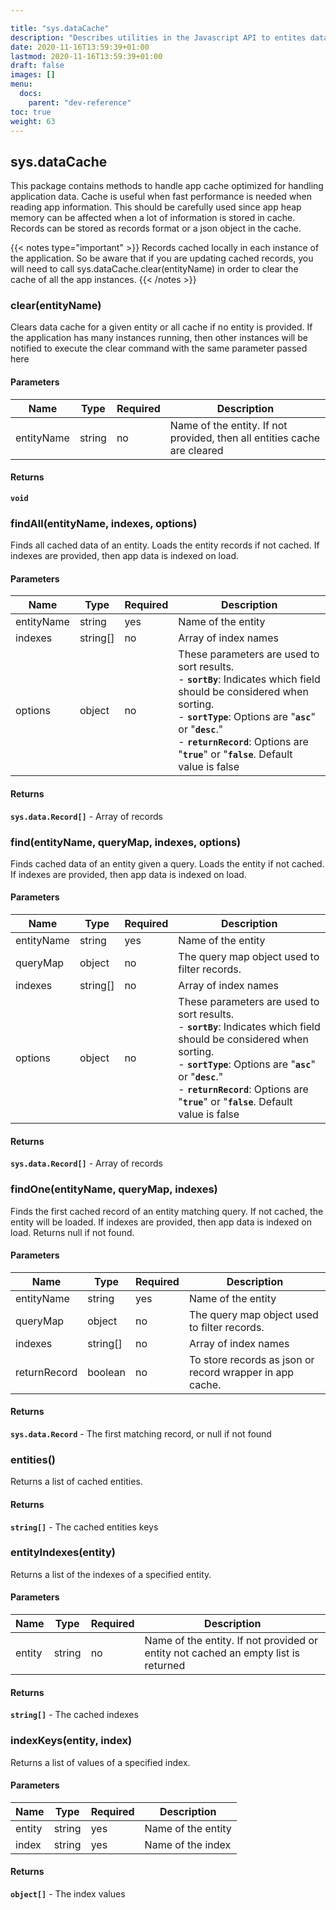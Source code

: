 ```yaml
---

title: "sys.dataCache"
description: "Describes utilities in the Javascript API to entites data cache across all instances."
date: 2020-11-16T13:59:39+01:00
lastmod: 2020-11-16T13:59:39+01:00
draft: false
images: []
menu:
  docs:
    parent: "dev-reference"
toc: true
weight: 63
---
```


## **sys.dataCache**

This package contains methods to handle app cache optimized for handling application data. Cache is useful when fast performance is needed when reading app information. This should be carefully used since app heap memory can be affected when a lot of information is stored in cache. Records can be stored as records format or a json object in the cache. 

{{< notes type="important" >}}
Records cached locally in each instance of the application. So be aware that if you are updating cached records, you will need to call sys.dataCache.clear(entityName) in order to clear the cache of all the app instances.
{{< /notes >}}

### clear(entityName)

Clears data cache for a given entity or all cache if no entity is provided. If the application has many instances running, then other instances will be notified to execute the clear command with the same parameter passed here

#### Parameters

Name|Type|Required|Description
---|---|---|---
entityName|string|no|Name of the entity. If not provided, then all entities cache are cleared

#### Returns

**`void`**

### findAll(entityName, indexes, options) 

Finds all cached data of an entity. Loads the entity records if not cached. If indexes are provided, then app data is indexed on load.

#### Parameters

Name|Type|Required|Description
---|---|---|---
entityName|string|yes|Name of the entity
indexes| string[]|no|Array of index names
options|object|no|These parameters are used to sort results. <br> - **`sortBy`**: Indicates which field should be considered when sorting. <br> - **`sortType`**: Options are "**`asc`**" or "**`desc`**." <br> - **`returnRecord`**: Options are "**`true`**" or "**`false`**. Default value is false

#### Returns

**`sys.data.Record[]`** - Array of records

### find(entityName, queryMap, indexes, options)

Finds cached data of an entity given a query. Loads the entity if not cached. If indexes are provided, then app data is indexed on load.

#### Parameters

Name|Type|Required|Description
---|---|---|---
entityName|string|yes|Name of the entity
queryMap|object|no|The query map object used to filter records.
indexes|string[]|no|Array of index names
options|object|no|These parameters are used to sort results. <br> - **`sortBy`**: Indicates which field should be considered when sorting. <br> - **`sortType`**: Options are "**`asc`**" or "**`desc`**."  <br> - **`returnRecord`**: Options are "**`true`**" or "**`false`**. Default value is false

#### Returns

**`sys.data.Record[]`** - Array of records

### findOne(entityName, queryMap, indexes)

Finds the first cached record of an entity matching query. If not cached, the entity will be loaded. If indexes are provided, then app data is indexed on load. Returns null if not found.

#### Parameters

Name|Type|Required|Description
---|---|---|---
entityName|string|yes|Name of the entity
queryMap|object|no|The query map object used to filter records.
indexes|string[]|no|Array of index names
returnRecord|boolean|no|To store records as json or record wrapper in app cache.

#### Returns

**`sys.data.Record`** - The first matching record, or null if not found

### entities()

Returns a list of cached entities.

#### Returns

**`string[]`**  - The cached entities keys


### entityIndexes(entity)

Returns a list of the indexes of a specified entity.

#### Parameters

Name|Type|Required|Description
---|---|---|---
entity|string|no|Name of the entity. If not provided or entity not cached an empty list is returned

#### Returns

**`string[]`**  - The cached indexes


### indexKeys(entity, index)

Returns a list of values of a specified index.

#### Parameters

Name|Type|Required|Description
---|---|---|---
entity|string|yes|Name of the entity
index|string|yes|Name of the index

#### Returns

**`object[]`**  - The index values
